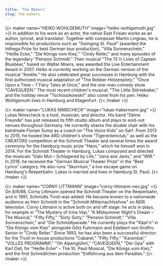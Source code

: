 ```yaml
---
title: 'The Makers'
slug: the-makers
---
```


{{< maker name="HEIKO WOHLGEMUTH" image="heiko-wohlgemuth.jpg" >}}
In addition to his work as an actor, the native East Frisian works as an author, lyricist, and translator. Together with composer Martin Lingnau, he is responsible for productions such as "Swinging St. Pauli" (awarded the Inthega Prize for best German tour production), "Villa Sonnenschein," "Heiße Ecke," "Die Königs vom Kiez," "Cindy Reller," and many episodes of the legendary "Pension Schmidt." Their musical "The 13 ½ Lives of Captain Bluebear," based on Walter Moers, was awarded the Live Entertainment Award in 2007. Heiko is currently working on the German version of the musical "Amélie." He also celebrated great successes in Hamburg with the first authorized musical adaptation of "The Robber Hotzenplotz," "Once Upon a Time – 7 Fairy Tales at Once," and the one-man comedy show "CAVEQUEEN." The most recent children's musical, "The Little Störtebeker," and the holiday revue "Tschüssikowski!" also come from his pen. Heiko Wohlgemuth lives in Hamburg and Klagenfurt.
{{< /maker >}}

{{< maker name="LUKAS NIMSCHECK" image="lukas-habermann.jpg" >}}
Lukas Nimscheck is a host, musician, and director. His band "Deine Freunde" has just released its fifth studio album and plays to sold-out venues throughout Germany. He currently shares the double chair with his bandmate Florian Sump as a coach on "The Voice Kids" on Sat1. From 2013 to 2015, he hosted the ARD children's show "Tigerentenclub," as well as the CREATORS competition at the Schmidt Theater and several times the award ceremony for the Hamburg music prize "Hans," which he himself won in 2014. For the Schmidt Theater in Hamburg, Lukas composed and directed the musicals "Gabi Mut – Schlagered by Life," "Jana and Janis," and "WIR." In 2018, he received the "German Musical Theater Prize" in the "Best Lyrics" category. He also runs "Skurrilum," a live escape game on Hamburg's Reeperbahn. Lukas is married and lives in Hamburg St. Pauli.
{{< /maker >}}

{{< maker name="CORNY LITTMANN" image="corny-littmann-neu.jpg" >}}
On 8/8/88, Corny Littmann opened the Schmidt Theater on the Reeperbahn, and in 1991, Schmidts Tivoli was added. He became known to a nationwide audience as Herr Schmidt in the "Schmidt Mitternachtsshow" on NDR television. Corny Littmann is active both on and off stage: he acts in plays, for example in "The Mystery of Irma Vep," "A Midsummer Night's Dream – The Musical," "Fifty Fifty," "Sixty Sixty," "Pension Schmidt," "Villa Sonnenschein," and "Die Schmidtparade." He currently plays the "Käpt'n" in "Die Königs vom Kiez" alongside Götz Fuhrmann and Edelbert von Grotfru Senior in "Cindy Reller." Since 1993, he has also been a successful director: for the Tivoli in-house productions "Cabaret," "Fifty Fifty," "Karamba!," "VOLLES PROGRAMM!," "Oh Alpenglühn!," "CAVEQUEEN," "Der Opa" with Karl Dall, for "Heiße Ecke" – The St. Pauli Musical, "Die Königs vom Kiez," and the first Schmidtchen production "Entführung aus dem Paradies."
{{< /maker >}}
